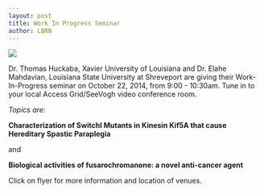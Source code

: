 ```yaml
---
layout: post
title: Work In Progress Seminar
author: LBRN
---
```

<a href="{{ site.baseurl }}events/work-in-progress"><img src="/files/images/wip/LBRN WIP 2014.10.22.png"></a>

Dr. Thomas Huckaba, Xavier University of Louisiana and Dr. Elahe Mahdavian, Louisiana State University at Shreveport are giving their Work-In-Progress seminar on October 22, 2014, from 9:00 - 10:30am. Tune in to your local Access Grid/SeeVogh video conference room.

*Topics are:*

**Characterization of SwitchI Mutants in Kinesin Kif5A that cause Hereditary Spastic Paraplegia**

and

**Biological activities of fusarochromanone: a novel anti-cancer agent**

Click on flyer for more information and location of venues.
